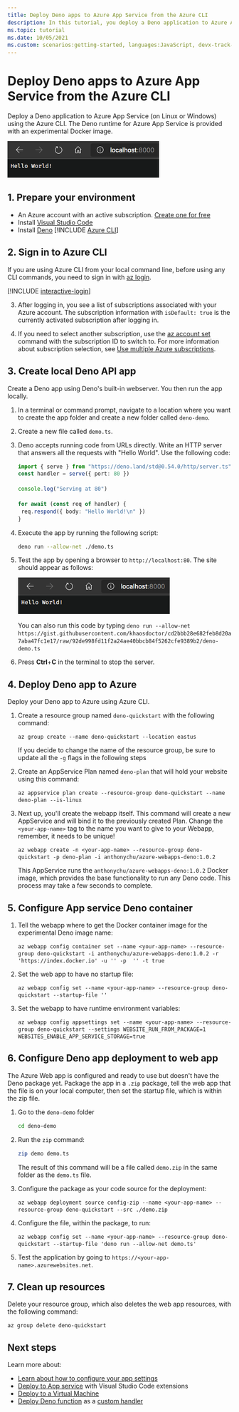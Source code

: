 ```yaml
---
title: Deploy Deno apps to Azure App Service from the Azure CLI
description: In this tutorial, you deploy a Deno application to Azure App Service (on Linux or Windows) using the Azure CLI.
ms.topic: tutorial
ms.date: 10/05/2021
ms.custom: scenarios:getting-started, languages:JavaScript, devx-track-javascript, devx-track-azurecli
---
```

# Deploy Deno apps to Azure App Service from the Azure CLI

Deploy a Deno application to Azure App Service (on Linux or Windows) using the Azure CLI. The Deno runtime for Azure App Service is provided with an experimental Docker image. 

![Running the demo server](../media/deploy-azure/deno-hello-world.png)

## 1. Prepare your environment

- An Azure account with an active subscription. [Create one for free](https://azure.microsoft.com/free/?utm_source=campaign&utm_campaign=vscode-tutorial-appservice-deno&mktingSource=vscode-tutorial-appservice-deno)
- Install [Visual Studio Code](https://code.visualstudio.com/)
- Install [Deno](https://deno.land/#installation)
[!INCLUDE [Azure CLI](../../includes/azure-cli-prepare-your-environment-no-header.md)]


## 2. Sign in to Azure CLI

If you are using Azure CLI from your local command line, before using any CLI commands, you need to sign in with [az login](/cli/azure/reference-index#az_login).

[!INCLUDE [interactive-login](../../azure-cli/includes/interactive-login.md)]

3. After logging in, you see a list of subscriptions associated with your Azure account. The subscription information with `isDefault: true` is the currently activated subscription after logging in. 

4. If you need to select another subscription, use the [az account set](/cli/azure/account#az_account_set) command with the subscription ID to switch to. For more information about subscription selection, see [Use multiple Azure subscriptions](/cli/azure/manage-azure-subscriptions-azure-cli).

## 3. Create local Deno API app

Create a Deno app using Deno's built-in webserver. You then run the app locally.

1. In a terminal or command prompt, navigate to a location where you want to create the app folder and create a new folder called `deno-demo`.

1. Create a new file called `demo.ts`.
1. Deno accepts running code from URLs directly. Write an HTTP server that answers all the requests with "Hello World". Use the following code:

    ```typescript
    import { serve } from "https://deno.land/std@0.54.0/http/server.ts"
    const handler = serve({ port: 80 })

    console.log("Serving at 80")

    for await (const req of handler) {
     req.respond({ body: "Hello World!\n" })
    }
    ```

1. Execute the app by running the following script:

    ```bash
    deno run --allow-net ./demo.ts
    ```

1. Test the app by opening a browser to `http://localhost:80`. The site should appear as follows:

    ![Running the demo server](../media/deploy-azure/deno-hello-world.png)

    You can also run this code by typing `deno run --allow-net https://gist.githubusercontent.com/khaosdoctor/cd2bbb28e682feb8d20a7aba47fc1e17/raw/92de998fd11f2a24ae40bbcb84f5262cfe9389b2/deno-demo.ts`

1. Press **Ctrl**+**C** in the terminal to stop the server.

## 4. Deploy Deno app to Azure

Deploy your Deno app to Azure using Azure CLI.

1. Create a resource group named `deno-quickstart` with the following command:

    ```azurecli
    az group create --name deno-quickstart --location eastus
    ```

    If you decide to change the name of the resource group, be sure to update all the `-g` flags in the following steps

1. Create an AppService Plan named `deno-plan` that will hold your website using this command:

    ```azurecli
    az appservice plan create --resource-group deno-quickstart --name deno-plan --is-linux
    ```

1. Next up, you'll create the webapp itself. This command will create a new AppService and will bind it to the previously created Plan. Change the `<your-app-name>` tag to the name you want to give to your Webapp, remember, it needs to be unique!

    ```azurecli
    az webapp create -n <your-app-name> --resource-group deno-quickstart -p deno-plan -i anthonychu/azure-webapps-deno:1.0.2
    ```

    This AppService runs the `anthonychu/azure-webapps-deno:1.0.2` Docker image, which provides the base functionality to run any Deno code. This process may take a few seconds to complete.

## 5. Configure App service Deno container

1. Tell the webapp where to get the Docker container image for the experimental Deno image name:

    ```azurecli
    az webapp config container set --name <your-app-name> --resource-group deno-quickstart -i anthonychu/azure-webapps-deno:1.0.2 -r 'https://index.docker.io' -u '' -p  '' -t true
    ```

1. Set the web app to have no startup file:

    ```azurecli
    az webapp config set --name <your-app-name> --resource-group deno-quickstart --startup-file ''

1. Set the webapp to have runtime environment variables:

    ```azurecli
    az webapp config appsettings set --name <your-app-name> --resource-group deno-quickstart --settings WEBSITE_RUN_FROM_PACKAGE=1 WEBSITES_ENABLE_APP_SERVICE_STORAGE=true
    ```

## 6. Configure Deno app deployment to web app 

The Azure Web app is configured and ready to use but doesn't have the Deno package yet. Package the app in a `.zip` package, tell the web app that the file is on your local computer, then set the startup file, which is within the zip file. 

1. Go to the `deno-demo` folder

    ```bash
    cd deno-demo
    ```

1. Run the `zip` command:

    ```bash
    zip demo demo.ts
    ```

    The result of this command will be a file called `demo.zip` in the same folder as the `demo.ts` file.

1. Configure the package as your code source for the deployment:

    ```azurecli
    az webapp deployment source config-zip --name <your-app-name> --resource-group deno-quickstart --src ./demo.zip
    ```

1. Configure the file, within the package, to run:

    ```azurecli
    az webapp config set --name <your-app-name> --resource-group deno-quickstart --startup-file 'deno run --allow-net demo.ts'
    ```

1. Test the application by going to `https://<your-app-name>.azurewebsites.net`. 

## 7. Clean up resources

Delete your resource group, which also deletes the web app resources, with the following command:

```azurecli
az group delete deno-quickstart
```

## Next steps

Learn more about:
* [Learn about how to configure your app settings](../how-to/configure-web-app-settings.md)
* [Deploy to App service](./deploy-nodejs-azure-app-service-with-visual-studio-code.md) with Visual Studio Code extensions
* [Deploy to a Virtual Machine](./nodejs-virtual-machine-vm/introduction.md)
* [Deploy Deno function](https://github.com/anthonychu/azure-functions-deno-worker) as a [custom handler](/azure/azure-functions/functions-custom-handlers)